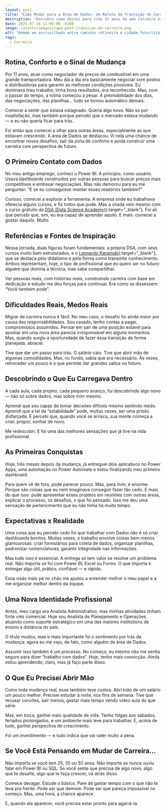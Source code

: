 ```yaml
---
layout: post
title: "Como Mudar para a Área de Dados: Um Relato de Transição de Carreira"
description: "Descubra como deixei para trás 11 anos em uma carreira estável para me reinventar na área de Dados. Compartilho os desafios, aprendizados e conquistas dos primeiros meses dessa mudança — um relato sincero para quem pensa em dar um novo rumo à vida profissional."
date: 2025-07-16 11:06:00 -0300
image: /assets/images/capa-post-transicao-de-carreira.png
alt: "Homem em encruzilhada entre caminho rotineiro e cidade futurista com símbolos de dados."
tags:
  - Carreira
---
```


## Rotina, Conforto e o Sinal de Mudança
Por 11 anos, atuei como negociador de preços de combustível em uma grande transportadora. Meu dia a dia era basicamente negociar com postos e distribuidoras para garantir as melhores condições possíveis. Eu dominava meu trabalho, tinha bons resultados, era reconhecido. Mas, com o passar do tempo, a rotina começou a pesar. A previsibilidade dos dias, das negociações, das planilhas... tudo se tornou automático demais.

Comecei a sentir que estava estagnado. Queria algo novo. Não só por insatisfação, mas também porque percebi que o mercado estava mudando — e eu não queria ficar para trás.

Foi então que comecei a olhar para outras áreas, especialmente as que estavam crescendo. A área de Dados se destacou. Vi nela uma chance de encontrar novos desafios, sair da zona de conforto e ainda construir uma carreira com perspectiva de futuro.

## O Primeiro Contato com Dados
No meu antigo emprego, conheci o Power BI. A princípio, como usuário. Usava dashboards construídos por outras pessoas para buscar preços mais competitivos e embasar negociações. Mas não demorou para eu me perguntar: “E se eu conseguisse montar esses relatórios também?”

Curioso, comecei a explorar a ferramenta. A empresa onde eu trabalhava oferecia alguns cursos, e fiz todos que pude. Mas a virada veio mesmo com o curso gratuito da [DSA (Data Science Academy)](https://www.datascienceacademy.com.br/){:target="_blank"}. Foi ali que percebi que, sim, eu era capaz de aprender aquilo. E mais: comecei a gostar daquilo. Muito.

## Referências e Fontes de Inspiração
Nessa jornada, duas figuras foram fundamentais: a própria DSA, com seus cursos muito bem estruturados, e o [Leonardo Karpinski](https://bio.site/leokarpa){:target="_blank"}, que se destaca pelo didatismo e pela forma como transmite conhecimento. Ambos representam, hoje, o tipo de profissional que eu quero ser no futuro: alguém que domina a técnica, mas sabe compartilhar.

Ver pessoas reais, com histórias reais, construindo carreira com base em dedicação e estudo me deu forças para continuar. Era como se dissessem: “Você também pode”.

## Dificuldades Reais, Medos Reais
Migrar de carreira nunca é fácil. No meu caso, o desafio foi ainda maior por causa das responsabilidades. Sou casado, tenho contas a pagar, compromissos assumidos. Pensar em sair de uma posição estável para apostar em uma nova área parecia irresponsável em alguns momentos. Mas, quando surgiu a oportunidade de fazer essa transição de forma planejada, abracei.

Tive que dar um passo para trás. O salário caiu. Tive que abrir mão de algumas comodidades. Mas, no fundo, sabia que era necessário. Às vezes, retroceder um pouco é o que permite dar grandes saltos no futuro.

## Descobrindo o Que Eu Carregava Dentro
A cada aula, cada projeto, cada pequeno avanço, fui descobrindo algo novo — não só sobre dados, mas sobre mim mesmo.

Aprendi que sou capaz de tomar decisões difíceis mesmo sentindo medo. Aprendi que a tal da “estabilidade” pode, muitas vezes, ser uma prisão disfarçada. E percebi que, quando você se arrisca, sua mente começa a criar, propor, sonhar de novo.

Me redescobri. E foi uma das melhores sensações que já tive na vida profissional.

## As Primeiras Conquistas
Hoje, três meses depois da mudança, já entreguei dois aplicativos no Power Apps, uma automação no Power Automate e estou finalizando meu primeiro dashboard.

Para quem vê de fora, pode parecer pouco. Mas, para mim, é enorme. Porque são coisas que eu nem imaginava conseguir fazer tão cedo. E mais do que isso: pude apresentar esses projetos em reuniões com outras áreas, explicar o processo, os desafios, o que foi pensado. Isso me deu uma sensação de pertencimento que eu não tinha há muito tempo.

## Expectativas x Realidade
Uma coisa que eu percebi cedo foi que trabalhar com Dados não é só criar dashboards bonitos. Muitas vezes, o trabalho envolve coisas bem menos glamourosas: criar formulários para coleta de dados, organizar planilhas, padronizar nomenclaturas, garantir integridade nas informações.

Mas tudo isso é essencial. A entrega só tem valor se resolve um problema real. Não importa se foi com Power BI, Excel ou Forms. O que importa é entregar algo útil, prático, confiável — e rápido.

Essa visão mais pé no chão me ajudou a entender melhor o meu papel e a me organizar melhor dentro da equipe.

## Uma Nova Identidade Profissional
Antes, meu cargo era Analista Administrativo, mas minhas atividades tinham forte viés comercial. Hoje sou Analista de Planejamento e Operações, atuando como suporte estratégico em uma das maiores institutions de ensino a distância do país.

O título mudou, mas o mais importante foi o sentimento por trás da mudança: agora eu me vejo, de fato, como alguém da área de Dados.

Assumir isso também é um processo. No começo, eu mesmo não me sentia seguro para dizer “trabalho com dados”. Hoje, tenho mais convicção. Ainda estou aprendendo, claro, mas já faço parte disso.

## O Que Eu Precisei Abrir Mão
Como toda mudança real, essa também teve custos. Abri mão de um salário um pouco melhor. Precisei estudar à noite, nos fins de semana. Tive que recusar convites, sair menos, gastar mais tempo vendo vídeo aula do que série.

Mas, em troca, ganhei mais qualidade de vida. Tenho folgas aos sábados, feriados prolongados, e um ambiente mais leve para trabalhar. E, acima de tudo, ganhei perspectiva de crescimento.

Foi um investimento — e tudo indica que vai valer muito a pena.

## Se Você Está Pensando em Mudar de Carreira...
Não importa se você tem 25, 35 ou 50 anos. Não importa se nunca ouviu falar em Power BI ou SQL. Se você sente que precisa de algo novo, algo que te desafie, algo que te faça crescer, vá atrás disso.

Comece devagar. Estude o básico. Pare de gastar tempo com o que não te leva pra frente. Pode ser que demore. Pode ser que pareça impossível no começo. Mas, uma hora, a chance aparece.

E, quando ela aparecer, você precisa estar pronto para agarrá-la.